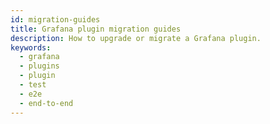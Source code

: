 ```yaml
---
id: migration-guides
title: Grafana plugin migration guides
description: How to upgrade or migrate a Grafana plugin.
keywords:
  - grafana
  - plugins
  - plugin
  - test
  - e2e
  - end-to-end
---
```


<DocLinkList />
